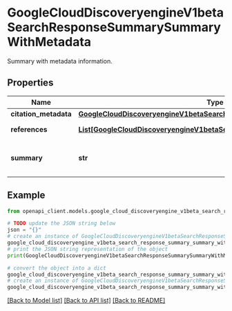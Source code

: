 # GoogleCloudDiscoveryengineV1betaSearchResponseSummarySummaryWithMetadata

Summary with metadata information.

## Properties

Name | Type | Description | Notes
------------ | ------------- | ------------- | -------------
**citation_metadata** | [**GoogleCloudDiscoveryengineV1betaSearchResponseSummaryCitationMetadata**](GoogleCloudDiscoveryengineV1betaSearchResponseSummaryCitationMetadata.md) |  | [optional] 
**references** | [**List[GoogleCloudDiscoveryengineV1betaSearchResponseSummaryReference]**](GoogleCloudDiscoveryengineV1betaSearchResponseSummaryReference.md) | Document References. | [optional] 
**summary** | **str** | Summary text with no citation information. | [optional] 

## Example

```python
from openapi_client.models.google_cloud_discoveryengine_v1beta_search_response_summary_summary_with_metadata import GoogleCloudDiscoveryengineV1betaSearchResponseSummarySummaryWithMetadata

# TODO update the JSON string below
json = "{}"
# create an instance of GoogleCloudDiscoveryengineV1betaSearchResponseSummarySummaryWithMetadata from a JSON string
google_cloud_discoveryengine_v1beta_search_response_summary_summary_with_metadata_instance = GoogleCloudDiscoveryengineV1betaSearchResponseSummarySummaryWithMetadata.from_json(json)
# print the JSON string representation of the object
print(GoogleCloudDiscoveryengineV1betaSearchResponseSummarySummaryWithMetadata.to_json())

# convert the object into a dict
google_cloud_discoveryengine_v1beta_search_response_summary_summary_with_metadata_dict = google_cloud_discoveryengine_v1beta_search_response_summary_summary_with_metadata_instance.to_dict()
# create an instance of GoogleCloudDiscoveryengineV1betaSearchResponseSummarySummaryWithMetadata from a dict
google_cloud_discoveryengine_v1beta_search_response_summary_summary_with_metadata_from_dict = GoogleCloudDiscoveryengineV1betaSearchResponseSummarySummaryWithMetadata.from_dict(google_cloud_discoveryengine_v1beta_search_response_summary_summary_with_metadata_dict)
```
[[Back to Model list]](../README.md#documentation-for-models) [[Back to API list]](../README.md#documentation-for-api-endpoints) [[Back to README]](../README.md)


